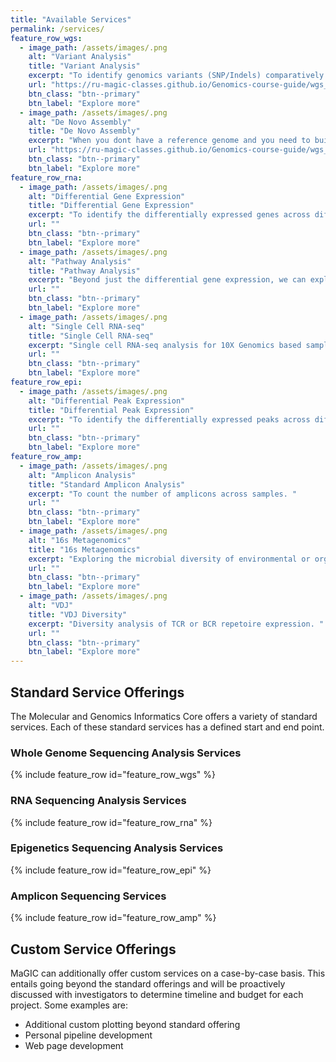 ```yaml
---
title: "Available Services"
permalink: /services/
feature_row_wgs:
  - image_path: /assets/images/.png
    alt: "Variant Analysis"
    title: "Variant Analysis"
    excerpt: "To identify genomics variants (SNP/Indels) comparatively. Usually involves comparing to reference, but can also be used for cross-sample comparisons. "
    url: "https://ru-magic-classes.github.io/Genomics-course-guide/wgs_bwa.html"
    btn_class: "btn--primary"
    btn_label: "Explore more" 
  - image_path: /assets/images/.png
    alt: "De Novo Assembly"
    title: "De Novo Assembly"
    excerpt: "When you dont have a reference genome and you need to build one, we can perform de novo assembly. This can be an iterative process requiring multiple data types to achieve completion. "
    url: "https://ru-magic-classes.github.io/Genomics-course-guide/wgs_denovo.html"
    btn_class: "btn--primary"
    btn_label: "Explore more" 
feature_row_rna:
  - image_path: /assets/images/.png
    alt: "Differential Gene Expression"
    title: "Differential Gene Expression"
    excerpt: "To identify the differentially expressed genes across different conditions. "
    url: ""
    btn_class: "btn--primary"
    btn_label: "Explore more" 
  - image_path: /assets/images/.png
    alt: "Pathway Analysis"
    title: "Pathway Analysis"
    excerpt: "Beyond just the differential gene expression, we can explore the pathways or gene ontologies that are available to garner a more wholistic view of what is perturbed in your conditions. "
    url: ""
    btn_class: "btn--primary"
    btn_label: "Explore more"
  - image_path: /assets/images/.png
    alt: "Single Cell RNA-seq"
    title: "Single Cell RNA-seq"
    excerpt: "Single cell RNA-seq analysis for 10X Genomics based samples "
    url: ""
    btn_class: "btn--primary"
    btn_label: "Explore more"
feature_row_epi:
  - image_path: /assets/images/.png
    alt: "Differential Peak Expression"
    title: "Differential Peak Expression"
    excerpt: "To identify the differentially expressed peaks across different conditions. Usually for ChIP-seq or ATAC-seq"
    url: ""
    btn_class: "btn--primary"
    btn_label: "Explore more" 
feature_row_amp:
  - image_path: /assets/images/.png
    alt: "Amplicon Analysis"
    title: "Standard Amplicon Analysis"
    excerpt: "To count the number of amplicons across samples. "
    url: ""
    btn_class: "btn--primary"
    btn_label: "Explore more" 
  - image_path: /assets/images/.png
    alt: "16s Metagenomics"
    title: "16s Metagenomics"
    excerpt: "Exploring the microbial diversity of environmental or organismal samples.  "
    url: ""
    btn_class: "btn--primary"
    btn_label: "Explore more"
  - image_path: /assets/images/.png
    alt: "VDJ"
    title: "VDJ Diversity"
    excerpt: "Diversity analysis of TCR or BCR repetoire expression. "
    url: ""
    btn_class: "btn--primary"
    btn_label: "Explore more"
---
```


## Standard Service Offerings
The Molecular and Genomics Informatics Core offers a variety of standard services. Each of these standard services has a defined start and end point. 

### Whole Genome Sequencing Analysis Services
{% include feature_row id="feature_row_wgs" %}

### RNA Sequencing Analysis Services

{% include feature_row id="feature_row_rna" %}

### Epigenetics Sequencing Analysis Services

{% include feature_row id="feature_row_epi" %}

### Amplicon Sequencing Services

{% include feature_row id="feature_row_amp" %}

## Custom Service Offerings

MaGIC can additionally offer custom services on a case-by-case basis. This entails going beyond the standard offerings and will be proactively discussed with investigators to determine timeline and budget for each project. Some examples are:

- Additional custom plotting beyond standard offering
- Personal pipeline development
- Web page development
